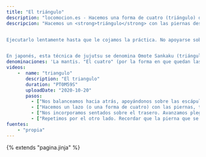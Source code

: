 ```yaml
---
title: "El triángulo"
description: "locomocion.es - Hacemos una forma de cuatro (triángulo) desde una posición de sentado"
descripcion: "Hacemos un <strong>triángulo</strong> con las piernas desde una posición invertida sobre los hombros. Después, avanzamos sobre el culo plegando las piernas.


Ejecutarlo lentamente hasta que le cojamos la práctica. No apoyarse sobre las cervicales sino sobre las escápulas haciendo recaer más peso sobre la escápula de la pierna que queda fuera.


En japonés, esta técnica de jujutsu se denomina Omote Sankaku (triángulo frontal)."
denominaciones: 'La mantis. "El cuatro" (por la forma en que quedan las piernas).'
videos: 
    -  name: "triangulo"
       description: "El triangulo"
       duration: "PT0M59S"
       uploadDate: "2020-10-20"
       pasos:
         - ["Nos balanceamos hacia atrás, apoyándonos sobre las escápulas."]
         - ["Hacemos un lazo (o una forma de cuatro) con las piernas, teniendo en cuenta que la pierna de fuera siempre es la que queda plegada sobre la otra."]
         - ["Nos incorporamos sentados sobre el trasero. Avanzamos plegando las piernas."]
         - ["Repetimos por el otro lado. Recordar que la pierna que se pliega es la de fuera."]
fuentes:
    - "propia"
---
```

{% extends "pagina.jinja" %}
